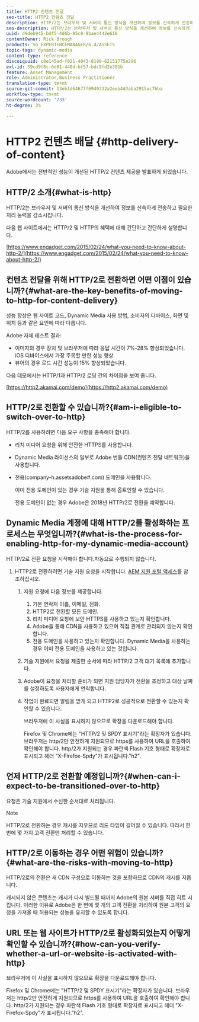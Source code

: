 ```yaml
---
title: HTTP2 컨텐츠 전달
seo-title: HTTP2 컨텐츠 전달
description: HTTP/2는 브라우저 및 서버의 통신 방식을 개선하여 정보를 신속하게 전송하고 필요한 처리 능력을 감소시킵니다.
seo-description: HTTP/2는 브라우저 및 서버의 통신 방식을 개선하여 정보를 신속하게 전송하고 필요한 처리 능력을 감소시킵니다.
uuid: d9deb945-bdf5-4d6b-95c8-8bae4442e618
contentOwner: Rick Brough
products: SG_EXPERIENCEMANAGER/6.4/ASSETS
topic-tags: dynamic-media
content-type: reference
discoiquuid: c8e145ad-f021-4043-8190-62151775e296
exl-id: 59cd9f8c-6d01-448d-bf57-bdc9fd2e381b
feature: Asset Management
role: Administrator,Business Practitioner
translation-type: tm+mt
source-git-commit: 13eb1d64677f6940332a2eeb4d3aba2915ac7bba
workflow-type: tm+mt
source-wordcount: '733'
ht-degree: 3%

---
```


# HTTP2 컨텐츠 배달 {#http-delivery-of-content}

Adobe에서는 전반적인 성능이 개선된 HTTP/2 컨텐츠 제공을 발표하게 되었습니다.

## HTTP/2 소개{#what-is-http}

HTTP/2는 브라우저 및 서버의 통신 방식을 개선하여 정보를 신속하게 전송하고 필요한 처리 능력을 감소시킵니다.

다음 웹 사이트에서는 HTTP/2 및 HTTP의 혜택에 대해 간단하고 간단하게 설명합니다.

[https://www.engadget.com/2015/02/24/what-you-need-to-know-about-http-2/](https://www.engadget.com/2015/02/24/what-you-need-to-know-about-http-2/)

## 컨텐츠 전달을 위해 HTTP/2로 전환하면 어떤 이점이 있습니까?{#what-are-the-key-benefits-of-moving-to-http-for-content-delivery}

성능 향상은 웹 사이트 코드, Dynamic Media 사용 방법, 소비자의 디바이스, 화면 및 위치 등과 같은 요인에 따라 다릅니다.

Adobe 자체 테스트 결과:

* 이미지의 경우 장치 및 브라우저에 따라 응답 시간이 7%-28% 향상되었습니다. iOS 디바이스에서 가장 주목할 만한 성능 향상
* 뷰어의 경우 로드 시간 성능이 15% 향상되었습니다.

다음 데모에서는 HTTP/1과 HTTP/2 로딩 간의 차이점을 보여 줍니다.

[https://http2.akamai.com/demo](https://http2.akamai.com/demo)

## HTTP/2로 전환할 수 있습니까?{#am-i-eligible-to-switch-over-to-http}

HTTP/2를 사용하려면 다음 요구 사항을 충족해야 합니다.

* 리치 미디어 요청을 위해 안전한 HTTPS를 사용합니다.
* Dynamic Media 라이선스의 일부로 Adobe 번들 CDN(컨텐츠 전달 네트워크)을 사용합니다.
* 전용(company-h.assetsadobe#.com) 도메인을 사용합니다.

   이미 전용 도메인이 있는 경우 기술 지원을 통해 옵트인할 수 있습니다.

   전용 도메인이 없는 경우 Adobe은 2018년 HTTP/2로 전환을 예약합니다.

## Dynamic Media 계정에 대해 HTTP/2를 활성화하는 프로세스는 무엇입니까?{#what-is-the-process-for-enabling-http-for-my-dynamic-media-account}

HTTP/2로 전환 요청을 시작해야 합니다.자동으로 수행되지 않습니다.

1. HTTP2로 전환하려면 기술 지원 요청을 시작합니다. [AEM 지원 포털 액세스](https://helpx.adobe.com/kr/experience-manager/kb/accessing-aem-support-portal.html)를 참조하십시오.

   1. 지원 요청에 다음 정보를 제공합니다.

      1. 기본 연락처 이름, 이메일, 전화.
      1. HTTP2로 전환할 모든 도메인.
      1. 리치 미디어 요청에 보안 HTTPS를 사용하고 있는지 확인합니다.
      1. Adobe을 통해 CDN을 사용하고 있으며 직접 관계로 관리되지 않는지 확인합니다.
      1. 전용 도메인을 사용하고 있는지 확인합니다. Dynamic Media을 사용하는 경우 이미 전용 도메인을 사용하고 있는 것입니다.
   1. 기술 지원에서 요청을 제출한 순서에 따라 HTTP/2 고객 대기 목록에 추가합니다.
   1. Adobe이 요청을 처리할 준비가 되면 지원 담당자가 전환을 조정하고 대상 날짜를 설정하도록 사용자에게 연락합니다.
   1. 작업이 완료되면 알림을 받게 되고 HTTP2로 성공적으로 전환할 수 있는지 확인할 수 있습니다.

      브라우저에 이 사실을 표시하지 않으므로 확장을 다운로드해야 합니다.

      Firefox 및 Chrome에는 &quot;HTTP/2 및 SPDY 표시기&quot;라는 확장자가 있습니다. 브라우저는 http/2만 안전하게 지원되므로 https를 사용하여 URL을 호출하여 확인해야 합니다. http/2가 지원되는 경우 파란색 Flash 기호 형태로 확장자로 표시되고 헤더 &quot;X-Firefox-Spdy&quot;가 표시됩니다.&quot;h2&quot;.


## 언제 HTTP/2로 전환할 예정입니까?{#when-can-i-expect-to-be-transitioned-over-to-http}

요청은 기술 지원에서 수신한 순서대로 처리됩니다.

>[!NOTE]
>
>HTTP/2로 전환하는 경우 캐시를 지우므로 리드 타임이 길어질 수 있습니다. 따라서 한 번에 몇 가지 고객 전환만 처리할 수 있습니다.

## HTTP/2로 이동하는 경우 어떤 위험이 있습니까?{#what-are-the-risks-with-moving-to-http}

HTTP/2로의 전환은 새 CDN 구성으로 이동하는 것을 포함하므로 CDN의 캐시를 지웁니다.

캐시되지 않은 콘텐츠는 캐시가 다시 빌드될 때까지 Adobe의 원본 서버를 직접 히트 시킵니다. 이러한 이유로 Adobe은 한 번에 몇 개의 고객 전환을 처리하여 원본 고객의 요청을 가져올 때 허용되는 성능을 유지할 수 있도록 합니다.

## URL 또는 웹 사이트가 HTTP/2로 활성화되었는지 어떻게 확인할 수 있습니까?{#how-can-you-verify-whether-a-url-or-website-is-activated-with-http}

브라우저에 이 사실을 표시하지 않으므로 확장을 다운로드해야 합니다.

Firefox 및 Chrome에는 &quot;HTTP/2 및 SPDY 표시기&quot;라는 확장자가 있습니다. 브라우저는 http/2만 안전하게 지원되므로 https를 사용하여 URL을 호출하여 확인해야 합니다. http/2가 지원되는 경우 파란색 Flash 기호 형태로 확장자로 표시되고 헤더 &quot;X-Firefox-Spdy&quot;가 표시됩니다.&quot;h2&quot;.

